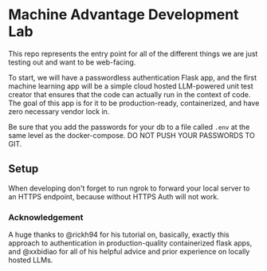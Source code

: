 # Machine Advantage Development Lab
This repo represents the entry point for all of the different things we are just testing out and want to be web-facing.

To start, we will have a passwordless authentication Flask app, and the first machine learning app will be a simple cloud hosted LLM-powered unit test creator that ensures that the code can actually run in the context of code. The goal of this app is for it to be production-ready, containerized, and have zero necessary vendor lock in.

Be sure that you add the passwords for your db to a file called `.env` at the same level as the docker-compose. DO NOT PUSH YOUR PASSWORDS TO GIT.

## Setup

When developing don't forget to run ngrok to forward your local server to an HTTPS endpoint, because without HTTPS Auth will not work.

### Acknowledgement

A huge thanks to @rickh94 for his tutorial on, basically, exactly this approach to authentication in production-quality containerized flask apps, and @xxbidiao for all of his helpful advice and prior experience on locally hosted LLMs.
